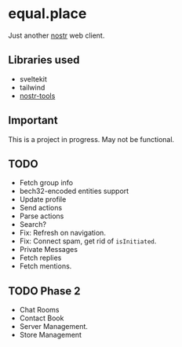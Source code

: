 # equal.place
Just another [nostr](https://github.com/nostr-protocol/nostr) web client.


## Libraries used
- sveltekit
- tailwind
- [nostr-tools](https://github.com/fiatjaf/nostr-tools)


## Important
This is a project in progress. May not be functional.


## TODO
- Fetch group info
- bech32-encoded entities support
- Update profile
- Send actions
- Parse actions
- Search?
- Fix: Refresh on navigation.
- Fix: Connect spam, get rid of `isInitiated`.
- Private Messages
- Fetch replies
- Fetch mentions.


## TODO Phase 2
- Chat Rooms
- Contact Book
- Server Management.
- Store Management